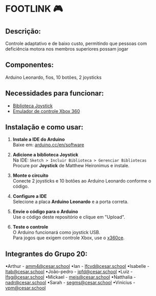 # FOOTLINK 🎮

## Descrição:

Controle adaptativo e de baixo custo,  permitindo que pessoas com deficiência motora nos membros superiores possam jogar

## Componentes:

Arduino Leonardo, fios, 10 botões, 2 joysticks 

## Necessidades para funcionar:

- [Biblioteca Joystick](https://github.com/MHeironimus/ArduinoJoystickLibrary)
- [Emulador de controle Xbox 360](https://www.x360ce.com)

## Instalação e como usar:

1. **Instale a IDE do Arduino**  
   Baixe em: [arduino.cc/en/software](https://www.arduino.cc/en/software)

2. **Adicione a biblioteca Joystick**  
   Na IDE: `Sketch > Incluir Biblioteca > Gerenciar Bibliotecas`  
   Procure por **Joystick** de Matthew Heironimus e instale.

3. **Monte o circuito**  
   Conecte 2 joysticks e 10 botões ao Arduino Leonardo conforme o código.

4. **Configure a IDE**  
   Selecione a placa **Arduino Leonardo** e a porta correta.

5. **Envie o código para o Arduino**  
   Use o código deste repositório e clique em "Upload".

6. **Teste o controle**  
   O Arduino funcionará como joystick USB.  
   Para jogos que exigem controle Xbox, use o [x360ce](https://www.x360ce.com).

## Integrantes do Grupo 20:

•Arthur - amm4@cesar.school
•Ian - lfcvd@cesar.school
•Isabelle - ltab@cesar.school
•João-pedro - jpfd@cesar.school
•Luiz - lfsg@cesar.school
•Mickael - meis@cesar.school
•Natthalia - nadr@cesar.school
•Sarah - segms@cesar.school
•Vinicius - vpm@cesar.school
